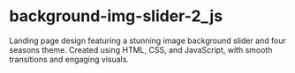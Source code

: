 # background-img-slider-2_js
Landing page design featuring a stunning image background slider and four seasons theme. Created using HTML, CSS, and JavaScript, with smooth transitions and engaging visuals.
